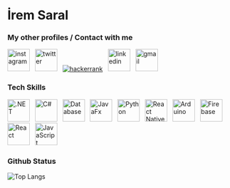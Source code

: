 # İrem Saral

### My other profiles / Contact with me 
[<img src="https://img.icons8.com/color/48/000000/instagram-new--v1.png" alt="instagram" width="50px">](https://www.instagram.com/irem_srll)
&nbsp;
[<img src="https://img.icons8.com/color/48/000000/twitter--v1.png" alt="twitter" width="50px">](https://twitter.com/irem_srl)
&nbsp;
[![hackerrank](https://img.shields.io/badge/-Hackerrank-00EA64?style=flat&logo=hackerrank&logoColor=white)](https://www.hackerrank.com/iremsaral2013?hr_r=1)
&nbsp;
[<img src="https://img.icons8.com/color/48/000000/linkedin.png" alt="linkedin" width="50px">](https://www.linkedin.com/in/i%CC%87remsaral/)
&nbsp;
[<img src="https://img.icons8.com/color/48/000000/gmail--v2.png" alt="gmail" width="50px">](mailto:iremsaral2013@gmail.com)

### Tech Skills
[<img src="https://img.icons8.com/color/48/000000/code.png" alt=".NET" width="50px">](https://dotnet.microsoft.com/)
&nbsp;
[<img src="https://img.icons8.com/color/48/000000/c-sharp-logo-2.png" alt="C#" width="50px">](https://docs.microsoft.com/en-us/dotnet/csharp/)
&nbsp;
[<img src="https://img.icons8.com/color/48/000000/database.png" alt="Database" width="50px">](https://www.example.com/database)
&nbsp;
[<img src="https://img.icons8.com/color/48/000000/java-coffee-cup-logo.png" alt="JavaFx" width="50px">](https://openjfx.io/)
&nbsp;
[<img src="https://img.icons8.com/color/48/000000/python.png" alt="Python" width="50px">](https://www.python.org/)
&nbsp;
[<img src="https://img.icons8.com/ios-filled/50/000000/react-native.png" alt="React Native" width="50px">](https://reactnative.dev/)
&nbsp;
[<img src="https://img.icons8.com/color/48/000000/arduino.png" alt="Arduino" width="50px">](https://www.arduino.cc/)
&nbsp;
[<img src="https://img.icons8.com/color/48/000000/firebase.png" alt="Firebase" width="50px">](https://firebase.google.com/)
&nbsp;
[<img src="https://img.icons8.com/color/48/000000/react-native.png" alt="React" width="50px">](https://reactjs.org/)
&nbsp;
[<img src="https://img.icons8.com/color/48/000000/javascript--v1.png" alt="JavaScript" width="50px">](https://developer.mozilla.org/en-US/docs/Web/JavaScript/)


### Github Status
![Top Langs](https://github-readme-stats.vercel.app/api/top-langs/?username=iremsaral&layout=compact)
